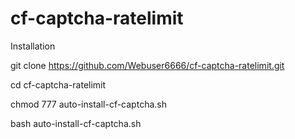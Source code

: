 # cf-captcha-ratelimit
Installation

git clone https://github.com/Webuser6666/cf-captcha-ratelimit.git

cd cf-captcha-ratelimit

chmod 777 auto-install-cf-captcha.sh

bash auto-install-cf-captcha.sh
